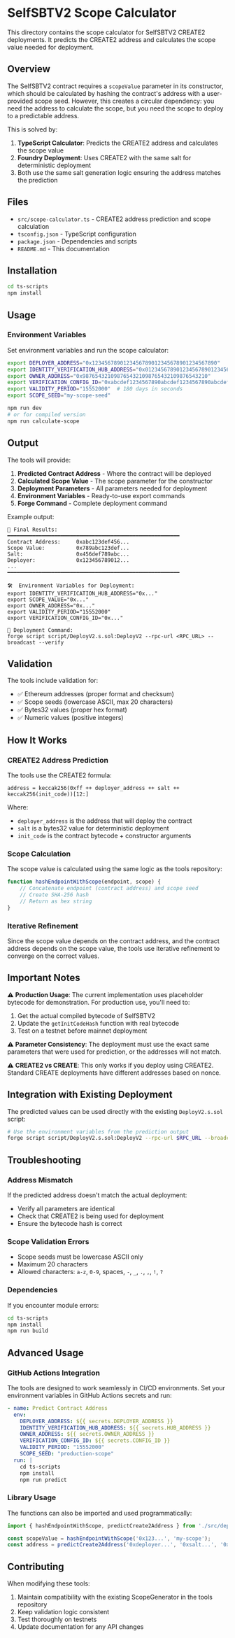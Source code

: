 # SelfSBTV2 Scope Calculator

This directory contains the scope calculator for SelfSBTV2 CREATE2 deployments. It predicts the CREATE2 address and calculates the scope value needed for deployment.

## Overview

The SelfSBTV2 contract requires a `scopeValue` parameter in its constructor, which should be calculated by hashing the contract's address with a user-provided scope seed. However, this creates a circular dependency: you need the address to calculate the scope, but you need the scope to deploy to a predictable address.

This is solved by:
1. **TypeScript Calculator**: Predicts the CREATE2 address and calculates the scope value
2. **Foundry Deployment**: Uses CREATE2 with the same salt for deterministic deployment
3. Both use the same salt generation logic ensuring the address matches the prediction

## Files

- `src/scope-calculator.ts` - CREATE2 address prediction and scope calculation
- `tsconfig.json` - TypeScript configuration
- `package.json` - Dependencies and scripts
- `README.md` - This documentation

## Installation

```bash
cd ts-scripts
npm install
```

## Usage

### Environment Variables

Set environment variables and run the scope calculator:

```bash
export DEPLOYER_ADDRESS="0x1234567890123456789012345678901234567890"
export IDENTITY_VERIFICATION_HUB_ADDRESS="0x0123456789012345678901234567890123456789"
export OWNER_ADDRESS="0x9876543210987654321098765432109876543210"
export VERIFICATION_CONFIG_ID="0xabcdef1234567890abcdef1234567890abcdef1234567890abcdef1234567890"
export VALIDITY_PERIOD="15552000"  # 180 days in seconds
export SCOPE_SEED="my-scope-seed"

npm run dev
# or for compiled version
npm run calculate-scope
```

## Output

The tools will provide:

1. **Predicted Contract Address** - Where the contract will be deployed
2. **Calculated Scope Value** - The scope parameter for the constructor
3. **Deployment Parameters** - All parameters needed for deployment
4. **Environment Variables** - Ready-to-use export commands
5. **Forge Command** - Complete deployment command

Example output:
```
🎉 Final Results:
━━━━━━━━━━━━━━━━━━━━━━━━━━━━━━━━━━━━━━━━━━━━━━━━━━━━━━━
Contract Address:     0xabc123def456...
Scope Value:          0x789abc123def...
Salt:                 0x456def789abc...
Deployer:             0x123456789012...
...
━━━━━━━━━━━━━━━━━━━━━━━━━━━━━━━━━━━━━━━━━━━━━━━━━━━━━━━

🛠️  Environment Variables for Deployment:
export IDENTITY_VERIFICATION_HUB_ADDRESS="0x..."
export SCOPE_VALUE="0x..."
export OWNER_ADDRESS="0x..."
export VALIDITY_PERIOD="15552000"
export VERIFICATION_CONFIG_ID="0x..."

🚀 Deployment Command:
forge script script/DeployV2.s.sol:DeployV2 --rpc-url <RPC_URL> --broadcast --verify
```

## Validation

The tools include validation for:
- ✅ Ethereum addresses (proper format and checksum)
- ✅ Scope seeds (lowercase ASCII, max 20 characters)
- ✅ Bytes32 values (proper hex format)
- ✅ Numeric values (positive integers)

## How It Works

### CREATE2 Address Prediction

The tools use the CREATE2 formula:
```
address = keccak256(0xff ++ deployer_address ++ salt ++ keccak256(init_code))[12:]
```

Where:
- `deployer_address` is the address that will deploy the contract
- `salt` is a bytes32 value for deterministic deployment
- `init_code` is the contract bytecode + constructor arguments

### Scope Calculation

The scope value is calculated using the same logic as the tools repository:
```javascript
function hashEndpointWithScope(endpoint, scope) {
    // Concatenate endpoint (contract address) and scope seed
    // Create SHA-256 hash
    // Return as hex string
}
```

### Iterative Refinement

Since the scope value depends on the contract address, and the contract address depends on the scope value, the tools use iterative refinement to converge on the correct values.

## Important Notes

⚠️ **Production Usage**: The current implementation uses placeholder bytecode for demonstration. For production use, you'll need to:

1. Get the actual compiled bytecode of SelfSBTV2
2. Update the `getInitCodeHash` function with real bytecode
3. Test on a testnet before mainnet deployment

⚠️ **Parameter Consistency**: The deployment must use the exact same parameters that were used for prediction, or the addresses will not match.

⚠️ **CREATE2 vs CREATE**: This only works if you deploy using CREATE2. Standard CREATE deployments have different addresses based on nonce.

## Integration with Existing Deployment

The predicted values can be used directly with the existing `DeployV2.s.sol` script:

```bash
# Use the environment variables from the prediction output
forge script script/DeployV2.s.sol:DeployV2 --rpc-url $RPC_URL --broadcast
```

## Troubleshooting

### Address Mismatch
If the predicted address doesn't match the actual deployment:
- Verify all parameters are identical
- Check that CREATE2 is being used for deployment
- Ensure the bytecode hash is correct

### Scope Validation Errors
- Scope seeds must be lowercase ASCII only
- Maximum 20 characters
- Allowed characters: `a-z`, `0-9`, spaces, `-`, `_`, `.`, `,`, `!`, `?`

### Dependencies
If you encounter module errors:
```bash
cd ts-scripts
npm install
npm run build
```

## Advanced Usage

### GitHub Actions Integration
The tools are designed to work seamlessly in CI/CD environments. Set your environment variables in GitHub Actions secrets and run:

```yaml
- name: Predict Contract Address
  env:
    DEPLOYER_ADDRESS: ${{ secrets.DEPLOYER_ADDRESS }}
    IDENTITY_VERIFICATION_HUB_ADDRESS: ${{ secrets.HUB_ADDRESS }}
    OWNER_ADDRESS: ${{ secrets.OWNER_ADDRESS }}
    VERIFICATION_CONFIG_ID: ${{ secrets.CONFIG_ID }}
    VALIDITY_PERIOD: "15552000"
    SCOPE_SEED: "production-scope"
  run: |
    cd ts-scripts
    npm install
    npm run predict
```

### Library Usage
The functions can also be imported and used programmatically:

```typescript
import { hashEndpointWithScope, predictCreate2Address } from './src/deploy-predictor';

const scopeValue = hashEndpointWithScope('0x123...', 'my-scope');
const address = predictCreate2Address('0xdeployer...', '0xsalt...', '0xhash...');
```

## Contributing

When modifying these tools:
1. Maintain compatibility with the existing ScopeGenerator in the tools repository
2. Keep validation logic consistent
3. Test thoroughly on testnets
4. Update documentation for any API changes